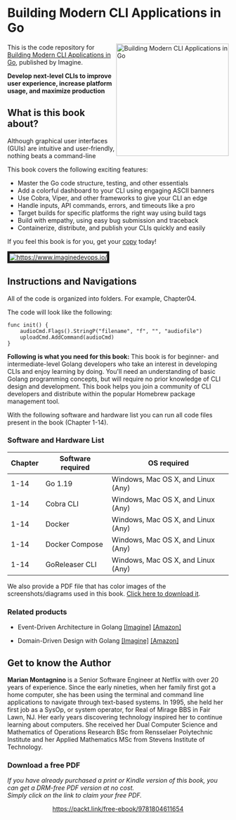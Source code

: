 # Building Modern CLI Applications in Go

<a href="https://www.imaginedevops.io/product/building-modern-cli-applications-in-go/9781804611654?utm_source=github&utm_medium=repository&utm_campaign=9781804611654"><img src="https://static.packt-cdn.com/products/9781804611654/cover/smaller" alt="Building Modern CLI Applications in Go" height="256px" align="right"></a>

This is the code repository for [Building Modern CLI Applications in Go](https://www.imaginedevops.io/product/building-modern-cli-applications-in-go/9781804611654?utm_source=github&utm_medium=repository&utm_campaign=9781804611654), published by Imagine.

**Develop next-level CLIs to improve user experience, increase platform usage, and maximize production**

## What is this book about?
Although graphical user interfaces (GUIs) are intuitive and user-friendly, nothing beats a command-line

This book covers the following exciting features:
* Master the Go code structure, testing, and other essentials
* Add a colorful dashboard to your CLI using engaging ASCII banners
* Use Cobra, Viper, and other frameworks to give your CLI an edge
* Handle inputs, API commands, errors, and timeouts like a pro
* Target builds for specific platforms the right way using build tags
* Build with empathy, using easy bug submission and traceback
* Containerize, distribute, and publish your CLIs quickly and easily

If you feel this book is for you, get your [copy](https://www.amazon.com/dp/1804611654) today!

<a href="https://www.imaginedevops.io/?utm_source=github&utm_medium=banner&utm_campaign=GitHubBanner"><img src="https://raw.githubusercontent.com/ImagineDevOps/GitHub/master/GitHub.png" 
alt="https://www.imaginedevops.io/" border="5" /></a>

## Instructions and Navigations
All of the code is organized into folders. For example, Chapter04.

The code will look like the following:
```
func init() {
    audioCmd.Flags().StringP("filename", "f", "", "audiofile")
    uploadCmd.AddCommand(audioCmd)
}
```

**Following is what you need for this book:**
This book is for beginner- and intermediate-level Golang developers who take an interest in developing CLIs and enjoy learning by doing. You'll need an understanding of basic Golang programming concepts, but will require no prior knowledge of CLI design and development. This book helps you join a community of CLI developers and distribute within the popular Homebrew package management tool.

With the following software and hardware list you can run all code files present in the book (Chapter 1-14).
### Software and Hardware List
| Chapter | Software required | OS required |
| -------- | ------------------------------------ | ----------------------------------- |
| 1-14 | Go 1.19 | Windows, Mac OS X, and Linux (Any) |
| 1-14 | Cobra CLI | Windows, Mac OS X, and Linux (Any) |
| 1-14 | Docker | Windows, Mac OS X, and Linux (Any) |
| 1-14 | Docker Compose | Windows, Mac OS X, and Linux (Any) |
| 1-14 | GoReleaser CLI | Windows, Mac OS X, and Linux (Any) |

We also provide a PDF file that has color images of the screenshots/diagrams used in this book. [Click here to download it](https://packt.link/F4Fus).

### Related products
* Event-Driven Architecture in Golang [[Imagine]](https://www.imaginedevops.io/product/event-driven-architecture-in-golang/9781803238012?utm_source=github&utm_medium=repository&utm_campaign=9781803238012) [[Amazon]](https://www.amazon.com/dp/1803238011)

* Domain-Driven Design with Golang [[Imagine]](https://www.imaginedevops.io/product/domain-driven-design-with-golang/9781804613450?utm_source=github&utm_medium=repository&utm_campaign=9781804613450) [[Amazon]](https://www.amazon.com/dp/1804613452)

## Get to know the Author
**Marian Montagnino**
is a Senior Software Engineer at Netflix with over 20 years of experience. Since the early nineties, when her family first got a home computer, she has been using the terminal and command line applications to navigate through text-based systems. In 1995, she held her first job as a SysOp, or system operator, for Real of Mirage BBS in Fair Lawn, NJ. Her early years discovering technology inspired her to continue learning about computers. She received her Dual Computer Science and Mathematics of Operations Research BSc from Rensselaer Polytechnic Institute and her Applied Mathematics MSc from Stevens Institute of Technology.

### Download a free PDF

 <i>If you have already purchased a print or Kindle version of this book, you can get a DRM-free PDF version at no cost.<br>Simply click on the link to claim your free PDF.</i>
<p align="center"> <a href="https://packt.link/free-ebook/9781804611654">https://packt.link/free-ebook/9781804611654 </a> </p>